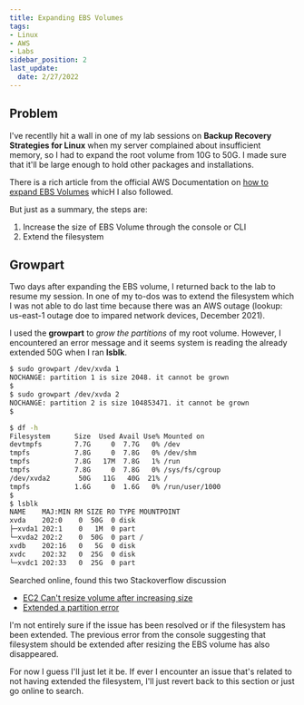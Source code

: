 ```yaml
---
title: Expanding EBS Volumes
tags: 
- Linux
- AWS
- Labs
sidebar_position: 2
last_update:
  date: 2/27/2022
---
```



## Problem 

I've recentlly hit a wall in one of my lab sessions on **Backup Recovery Strategies for Linux** when my server complained about insufficient memory, so I had to expand the root volume from 10G to 50G. I made sure that it'll be large enough to hold other packages and installations.

There is a rich article from the official AWS Documentation on [how to expand EBS Volumes](https://docs.aws.amazon.com/AWSEC2/latest/UserGuide/requesting-ebs-volume-modifications.html) whicH I also followed.

But just as a summary, the steps are:
1. Increase the size of EBS Volume through the console or CLI
2. Extend the filesystem

## Growpart

Two days after expanding the EBS volume, I returned back to the lab to resume my session. In one of my to-dos was to extend the filesystem which I was not able to do last time because there was an AWS outage (lookup: us-east-1 outage doe to impared network devices, December 2021). 

I used the **growpart** to *grow the partitions* of my root volume.
However, I encountered an error message and it seems system is reading the already extended 50G when I ran **lsblk**.

```bash
$ sudo growpart /dev/xvda 1
NOCHANGE: partition 1 is size 2048. it cannot be grown
$
$ sudo growpart /dev/xvda 2
NOCHANGE: partition 2 is size 104853471. it cannot be grown
$

$ df -h
Filesystem      Size  Used Avail Use% Mounted on
devtmpfs        7.7G     0  7.7G   0% /dev
tmpfs           7.8G     0  7.8G   0% /dev/shm
tmpfs           7.8G   17M  7.8G   1% /run
tmpfs           7.8G     0  7.8G   0% /sys/fs/cgroup
/dev/xvda2       50G   11G   40G  21% /
tmpfs           1.6G     0  1.6G   0% /run/user/1000
$
$ lsblk
NAME    MAJ:MIN RM SIZE RO TYPE MOUNTPOINT
xvda    202:0    0  50G  0 disk
├─xvda1 202:1    0   1M  0 part
└─xvda2 202:2    0  50G  0 part /
xvdb    202:16   0   5G  0 disk
xvdc    202:32   0  25G  0 disk
└─xvdc1 202:33   0  25G  0 part
```

Searched online, found this two Stackoverflow discussion
- [EC2 Can't resize volume after increasing size](https://stackoverflow.com/questions/11014584/ec2-cant-resize-volume-after-increasing-size)
- [Extended a partition error](https://unix.stackexchange.com/questions/629584/extended-a-partition-error)

I'm not entirely sure if the issue has been resolved or if the filesystem has been extended. The previous error from the console suggesting that filesystem should be extended after resizing the EBS volume has also disappeared.

For now I guess I'll just let it be. If ever I encounter an issue that's related to not having extended the filesystem, I'll just revert back to this section or just go online to search.
